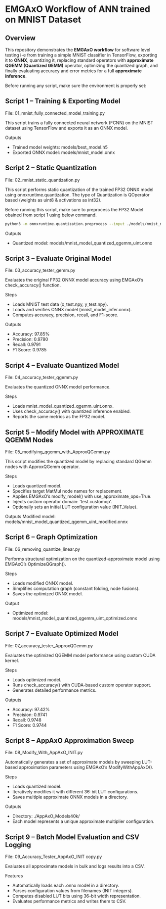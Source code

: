 # EMGAxO Workflow of ANN trained on MNIST Dataset


## Overview
This repository demonstrates the **EMGAxO workflow** for software level testing i-e from training a simple MNIST classifier in TensorFlow, exporting it to **ONNX**, quantizing it, replacing standard operators with **approximate QGEMM (Quantized GEMM)** operator, optimizing the quantized graph, and finally evaluating accuracy and error metrics for a full **approximate inference**.

Before running any script, make sure the environment is properly set:

## Script 1 – Training & Exporting Model

File: 01_mnist_fully_connected_model_training.py

This script trains a fully connected neural network (FCNN) on the MNIST dataset using TensorFlow and exports it as an ONNX model.

Outputs
- Trained model weights: models/best_model.h5
- Exported ONNX model: models/mnist_model.onnx


## Script 2 – Static Quantization

File: 02_mnist_static_quantization.py

This script performs static quantization of the trained FP32 ONNX model using onnxruntime.quantization. The type of Quantization is QOperator based (weights as uint8 & activations as int32).

Before running this script, make sure to preprocess the FP32 Model obained from script 1 using below command.

```bash
python3 -m onnxruntime.quantization.preprocess --input ./models/mnist_model.onnx --output ./models/mnist_model_infer.onnx
```

Outputs
- Quantized model: models/mnist_model_quantized_qgemm_uint.onnx

## Script 3 – Evaluate Original Model

File: 03_accuracy_tester_gemm.py

Evaluates the original FP32 ONNX model accuracy using EMGAxO’s check_accuracy() function.

Steps
- Loads MNIST test data (x_test.npy, y_test.npy).
- Loads and verifies ONNX model (mnist_model_infer.onnx).
- Computes accuracy, precision, recall, and F1-score.

Outputs
- Accuracy: 97.85%
- Precision: 0.9780
- Recall:    0.9791
- F1 Score:  0.9785

## Script 4 – Evaluate Quantized Model

File: 04_accuracy_tester_qgemm.py

Evaluates the quantized ONNX model performance.

Steps
- Loads mnist_model_quantized_qgemm_uint.onnx.
- Uses check_accuracy() with quantized inference enabled.
- Reports the same metrics as the FP32 model.


## Script 5 – Modify Model with APPROXIMATE QGEMM Nodes

File: 05_modifying_qgemm_with_ApproxQGemm.py

This script modifies the quantized model by replacing standard QGemm nodes with ApproxQGemm operator.

Steps

- Loads quantized model.
- Specifies target MatMul node names for replacement.
- Applies EMGAxO’s modify_model() with use_approximate_ops=True.
- Injects custom operator domain: 'test.customop'.
- Optionally sets an initial LUT configuration value (INIT_Value).

Outputs
Modified model: models/mnist_model_quantized_qgemm_uint_modified.onnx

## Script 6 – Graph Optimization

File: 06_removing_quantize_linear.py

Performs structural optimization on the quantized-approximate model using EMGAxO’s OptimizeQGraph().

Steps
- Loads modified ONNX model.
- Simplifies computation graph (constant folding, node fusions).
- Saves the optimized ONNX model.

Output
- Optimized model: models/mnist_model_quantized_qgemm_uint_optimized.onnx

## Script 7 – Evaluate Optimized Model

File: 07_accuracy_tester_ApproxQGemm.py

Evaluates the optimized QGEMM model performance using custom CUDA kernel.

Steps
- Loads optimized model.
- Runs check_accuracy() with CUDA-based custom operator support.
- Generates detailed performance metrics.

Outputs
- Accuracy: 97.42%
- Precision: 0.9741
- Recall:    0.9748
- F1 Score:  0.9744

## Script 8 – AppAxO Approximation Sweep

File: 08_Modify_With_AppAxO_INIT.py

Automatically generates a set of approximate models by sweeping LUT-based approximation parameters using EMGAxO’s ModifyWithAppAxO().

Steps
- Loads quantized model.
- Iteratively modifies it with different 36-bit LUT configurations.
- Saves multiple approximate ONNX models in a directory.

Outputs
- Directory: ./AppAxO_Models40k/
- Each model represents a unique approximate multiplier configuration.

## Script 9 – Batch Model Evaluation and CSV Logging

File: 09_Accuracy_Tester_AppAxO_INIT copy.py

Evaluates all approximate models in bulk and logs results into a CSV.

Features
- Automatically loads each .onnx model in a directory.
- Parses configuration values from filenames (INIT integers).
- Computes disabled LUT bits using 36-bit width representation.
- Evaluates performance metrics and writes them to CSV.
